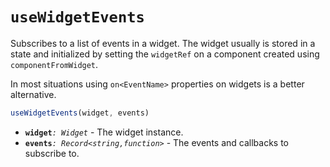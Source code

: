 # `useWidgetEvents`

Subscribes to a list of events in a widget. The widget usually is stored in a state
and initialized by setting the `widgetRef` on a component created using
`componentFromWidget`.

In most situations using `on<EventName>` properties on widgets is a better
alternative.

```ts
useWidgetEvents(widget, events) 
```

- **`widget`**_`: Widget`_ - The widget instance.
- **`events`**_`: Record<string,function>`_ - The events and callbacks to subscribe to.
